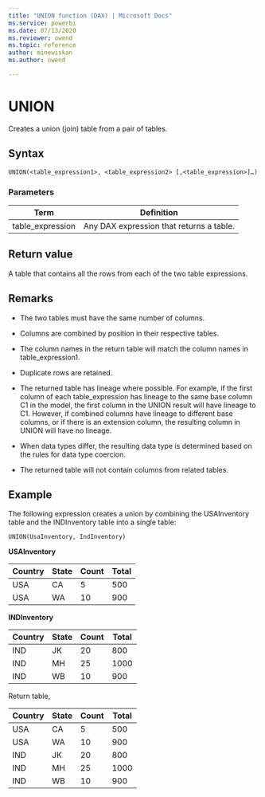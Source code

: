 ```yaml
---
title: "UNION function (DAX) | Microsoft Docs"
ms.service: powerbi 
ms.date: 07/13/2020
ms.reviewer: owend
ms.topic: reference
author: minewiskan
ms.author: owend

---
```

# UNION
  
Creates a union (join) table from a pair of tables.  
  
## Syntax  
  
```dax
UNION(<table_expression1>, <table_expression2> [,<table_expression>]…)  
```
  
### Parameters  
  
|Term|Definition|  
|--------|--------------|  
|table_expression|Any DAX expression that returns a table.|  
  
## Return value

A table that contains all the rows from each of the two table expressions.  
  
## Remarks

- The two tables must have the same number of columns.  
  
- Columns are combined by position in their respective tables.  
  
- The column names in the return table will match the column names in table_expression1.  
  
- Duplicate rows are retained.  
  
- The returned table has lineage where possible. For example, if the first column of each table_expression has lineage to the same base column C1 in the model, the first column in the UNION result will have lineage to C1. However, if combined columns have lineage to different base columns, or if there is an extension column, the resulting column in UNION will have no lineage.  
  
- When data types differ, the resulting data type is determined based on the rules for data type coercion.  
  
- The returned table will not contain columns from related tables.  
  
## Example

The following expression creates a union by combining the USAInventory table and the INDInventory table into a single table:  

```dax
UNION(UsaInventory, IndInventory)
```

**USAInventory**
  
|Country|State|Count|Total|  
|-----------|---------|---------|---------|  
|USA|CA|5|500|  
|USA|WA|10|900|  
  
**INDInventory**
  
|Country|State|Count|Total|  
|-----------|---------|---------|---------|  
|IND|JK|20|800|  
|IND|MH|25|1000|  
|IND|WB|10|900|  
  
Return table,  
  
|Country|State|Count|Total|  
|-----------|---------|---------|---------|  
|USA|CA|5|500|  
|USA|WA|10|900|  
|IND|JK|20|800|  
|IND|MH|25|1000|  
|IND|WB|10|900|  
